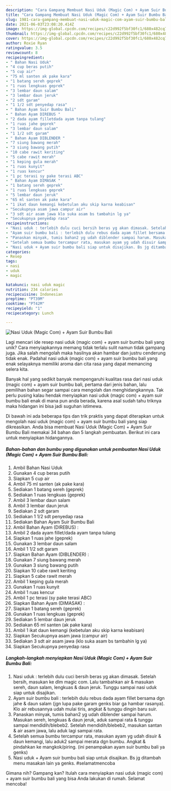 ```yaml
---
description: "Cara Gampang Membuat Nasi Uduk (Magic Com) + Ayam Suir Bumbu Bali, Bikin Ngiler"
title: "Cara Gampang Membuat Nasi Uduk (Magic Com) + Ayam Suir Bumbu Bali, Bikin Ngiler"
slug: 1981-cara-gampang-membuat-nasi-uduk-magic-com-ayam-suir-bumbu-bali-bikin-ngiler
date: 2021-06-03T23:08:20.414Z
image: https://img-global.cpcdn.com/recipes/c22d992f5bf30fc1/680x482cq70/nasi-uduk-magic-com-ayam-suir-bumbu-bali-foto-resep-utama.jpg
thumbnail: https://img-global.cpcdn.com/recipes/c22d992f5bf30fc1/680x482cq70/nasi-uduk-magic-com-ayam-suir-bumbu-bali-foto-resep-utama.jpg
cover: https://img-global.cpcdn.com/recipes/c22d992f5bf30fc1/680x482cq70/nasi-uduk-magic-com-ayam-suir-bumbu-bali-foto-resep-utama.jpg
author: Roxie Ryan
ratingvalue: 3.5
reviewcount: 8
recipeingredient:
- " Bahan Nasi Uduk"
- "4 cup beras putih"
- "5 cup air"
- "75 ml santen ak pake kara"
- "1 batang sereh geprek"
- "1 ruas lengkuas geprek"
- "3 lembar daun salam"
- "3 lembar daun jeruk"
- "2 sdt garam"
- "1 1/2 sdt penyedap rasa"
- " Bahan Ayam Suir Bumbu Bali"
- " Bahan Ayam DIREBUS "
- "2 dada ayam filletdada ayam tanpa tulang"
- "1 ruas jahe geprek"
- "3 lembar daun salam"
- "1 1/2 sdt garam"
- " Bahan Ayam DIBLENDER "
- "7 siung bawang merah"
- "3 siung bawang putih"
- "10 cabe rawit keriting"
- "5 cabe rawit merah"
- "1 keping gula merah"
- "1 ruas kunyit"
- "1 ruas kencur"
- "1 pc terasi sy pake terasi ABC"
- " Bahan Ayam DIMASAK "
- "1 batang sereh geprek"
- "1 ruas lengkuas geprek"
- "5 lembar daun jeruk"
- "65 ml santen ak pake kara"
- "1 ikat daun kemangi kebetulan aku skip karna keabisan"
- "Secukupnya asam jawa campur air"
- "3 sdt air asam jawa klo suka asam bs tambahin lg ya"
- "Secukupnya penyedap rasa"
recipeinstructions:
- "Nasi uduk : terlebih dulu cuci bersih beras yg akan dimasak. Setelah bersih, masukan ke dlm magic com. Lalu tambahkan air &amp; masukan sereh, daun salam, lengkuas &amp; daun jeruk. Tunggu sampai nasi uduk siap untuk disajikan."
- "Ayam suir bumbu bali : terlebih dulu rebus dada ayam fillet bersama dgn jahe &amp; daun salam (jgn lupa pake garam genks biar ga hambar rasanya). Klo air rebusannya udah mulai tiris, angkat &amp; tunggu dingin baru suir."
- "Panaskan minyak, tumis bahan2 yg udah diblender sampai harum. Masukan sereh, lengkuas &amp; daun jeruk, aduk sampai rata &amp; tunggu sampai mendidih/blebeb2. Setelah mendidih/blebeb2, masukan santan &amp; air asam jawa, lalu aduk lagi sampai rata."
- "Setelah semua bumbu tercampur rata, masukan ayam yg udah disuir &amp; daun kemangi, lalu aduk2 sampai merata dgn bumbu. Angkat &amp; pindahkan ke mangkok/piring. (ini penampakan ayam suir bumbu bali ya genks)"
- "Nasi uduk + Ayam suir bumbu bali siap untuk disajikan. Bs jg ditambah menu masakan lain ya genks. #selamatmencoba"
categories:
- Resep
tags:
- nasi
- uduk
- magic

katakunci: nasi uduk magic 
nutrition: 234 calories
recipecuisine: Indonesian
preptime: "PT39M"
cooktime: "PT42M"
recipeyield: "1"
recipecategory: Lunch

---
```



![Nasi Uduk (Magic Com) + Ayam Suir Bumbu Bali](https://img-global.cpcdn.com/recipes/c22d992f5bf30fc1/680x482cq70/nasi-uduk-magic-com-ayam-suir-bumbu-bali-foto-resep-utama.jpg)

Lagi mencari ide resep nasi uduk (magic com) + ayam suir bumbu bali yang unik? Cara menyiapkannya memang tidak terlalu sulit namun tidak gampang juga. Jika salah mengolah maka hasilnya akan hambar dan justru cenderung tidak enak. Padahal nasi uduk (magic com) + ayam suir bumbu bali yang enak selayaknya memiliki aroma dan cita rasa yang dapat memancing selera kita.



Banyak hal yang sedikit banyak mempengaruhi kualitas rasa dari nasi uduk (magic com) + ayam suir bumbu bali, pertama dari jenis bahan, lalu pemilihan bahan segar sampai cara mengolah dan menghidangkannya. Tak perlu pusing kalau hendak menyiapkan nasi uduk (magic com) + ayam suir bumbu bali enak di mana pun anda berada, karena asal sudah tahu triknya maka hidangan ini bisa jadi suguhan istimewa.


Di bawah ini ada beberapa tips dan trik praktis yang dapat diterapkan untuk mengolah nasi uduk (magic com) + ayam suir bumbu bali yang siap dikreasikan. Anda bisa membuat Nasi Uduk (Magic Com) + Ayam Suir Bumbu Bali memakai 34 bahan dan 5 langkah pembuatan. Berikut ini cara untuk menyiapkan hidangannya.

<!--inarticleads1-->

##### Bahan-bahan dan bumbu yang digunakan untuk pembuatan Nasi Uduk (Magic Com) + Ayam Suir Bumbu Bali:

1. Ambil  Bahan Nasi Uduk
1. Gunakan 4 cup beras putih
1. Siapkan 5 cup air
1. Ambil 75 ml santen (ak pake kara)
1. Sediakan 1 batang sereh (geprek)
1. Sediakan 1 ruas lengkuas (geprek)
1. Ambil 3 lembar daun salam
1. Ambil 3 lembar daun jeruk
1. Sediakan 2 sdt garam
1. Sediakan 1 1/2 sdt penyedap rasa
1. Sediakan  Bahan Ayam Suir Bumbu Bali
1. Ambil  Bahan Ayam (DIREBUS) :
1. Ambil 2 dada ayam fillet/dada ayam tanpa tulang
1. Siapkan 1 ruas jahe (geprek)
1. Gunakan 3 lembar daun salam
1. Ambil 1 1/2 sdt garam
1. Siapkan  Bahan Ayam (DIBLENDER) :
1. Gunakan 7 siung bawang merah
1. Gunakan 3 siung bawang putih
1. Siapkan 10 cabe rawit keriting
1. Siapkan 5 cabe rawit merah
1. Ambil 1 keping gula merah
1. Gunakan 1 ruas kunyit
1. Ambil 1 ruas kencur
1. Ambil 1 pc terasi (sy pake terasi ABC)
1. Siapkan  Bahan Ayam (DIMASAK) :
1. Siapkan 1 batang sereh (geprek)
1. Gunakan 1 ruas lengkuas (geprek)
1. Sediakan 5 lembar daun jeruk
1. Sediakan 65 ml santen (ak pake kara)
1. Ambil 1 ikat daun kemangi (kebetulan aku skip karna keabisan)
1. Siapkan Secukupnya asam jawa (campur air)
1. Sediakan 3 sdt air asam jawa (klo suka asam bs tambahin lg ya)
1. Siapkan Secukupnya penyedap rasa




<!--inarticleads2-->

##### Langkah-langkah menyiapkan Nasi Uduk (Magic Com) + Ayam Suir Bumbu Bali:

1. Nasi uduk : terlebih dulu cuci bersih beras yg akan dimasak. Setelah bersih, masukan ke dlm magic com. Lalu tambahkan air &amp; masukan sereh, daun salam, lengkuas &amp; daun jeruk. Tunggu sampai nasi uduk siap untuk disajikan.
1. Ayam suir bumbu bali : terlebih dulu rebus dada ayam fillet bersama dgn jahe &amp; daun salam (jgn lupa pake garam genks biar ga hambar rasanya). Klo air rebusannya udah mulai tiris, angkat &amp; tunggu dingin baru suir.
1. Panaskan minyak, tumis bahan2 yg udah diblender sampai harum. Masukan sereh, lengkuas &amp; daun jeruk, aduk sampai rata &amp; tunggu sampai mendidih/blebeb2. Setelah mendidih/blebeb2, masukan santan &amp; air asam jawa, lalu aduk lagi sampai rata.
1. Setelah semua bumbu tercampur rata, masukan ayam yg udah disuir &amp; daun kemangi, lalu aduk2 sampai merata dgn bumbu. Angkat &amp; pindahkan ke mangkok/piring. (ini penampakan ayam suir bumbu bali ya genks)
1. Nasi uduk + Ayam suir bumbu bali siap untuk disajikan. Bs jg ditambah menu masakan lain ya genks. #selamatmencoba




Gimana nih? Gampang kan? Itulah cara menyiapkan nasi uduk (magic com) + ayam suir bumbu bali yang bisa Anda lakukan di rumah. Selamat mencoba!
